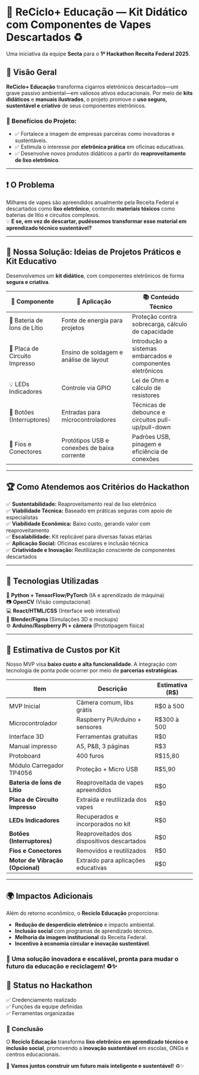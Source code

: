 # 📘 ReCiclo+ Educação — Kit Didático com Componentes de Vapes Descartados ♻️

Uma iniciativa da equipe **Secta** para o **1º Hackathon Receita Federal 2025**.

## 🚀 Visão Geral
**ReCiclo+ Educação** transforma cigarros eletrônicos descartados—um grave passivo ambiental—em valiosos ativos educacionais. Por meio de **kits didáticos** e **manuais ilustrados**, o projeto promove o **uso seguro, sustentável e criativo** de seus componentes eletrônicos.

### 🌟 Benefícios do Projeto:
- ✅ Fortalece a imagem de empresas parceiras como inovadoras e sustentáveis.  
- ✅ Estimula o interesse por **eletrônica prática** em oficinas educativas.  
- ✅ Desenvolve novos produtos didáticos a partir do **reaproveitamento de lixo eletrônico**.  

---

## ❗ O Problema
Milhares de vapes são apreendidos anualmente pela Receita Federal e descartados como **lixo eletrônico**, contendo **materiais tóxicos** como baterias de lítio e circuitos complexos.  
💡 **E se, em vez de descartar, pudéssemos transformar esse material em aprendizado técnico sustentável?**

---

## 📘 Nossa Solução: Ideias de Projetos Práticos e Kit Educativo
Desenvolvemos um **kit didático**, com componentes eletrônicos de forma **segura e criativa**.

| 🔧 Componente | 📌 Aplicação | 📚 Conteúdo Técnico |
|--------------|-------------|------------------|
| 🔋 Bateria de Íons de Lítio | Fonte de energia para projetos | Proteção contra sobrecarga, cálculo de capacidade |
| 🧠 Placa de Circuito Impresso | Ensino de soldagem e análise de layout | Introdução a sistemas embarcados e componentes eletrônicos |
| 💡 LEDs Indicadores | Controle via GPIO | Lei de Ohm e cálculo de resistores |
| 🔘 Botões (Interruptores) | Entradas para microcontroladores | Técnicas de debounce e circuitos pull-up/pull-down |
| 🔌 Fios e Conectores | Protótipos USB e conexões de baixa corrente | Padrões USB, pinagem e eficiência de conexões |

---

## 🏆 Como Atendemos aos Critérios do Hackathon
✅ **Sustentabilidade:** Reaproveitamento real de lixo eletrônico  
✅ **Viabilidade Técnica:** Baseado em práticas seguras com apoio de especialistas  
✅ **Viabilidade Econômica:** Baixo custo, gerando valor com reaproveitamento  
✅ **Escalabilidade:** Kit replicável para diversas faixas etárias  
✅ **Aplicação Social:** Oficinas escolares e inclusão técnica  
✅ **Criatividade e Inovação:** Reutilização consciente de componentes descartados  

---

## 🧰 Tecnologias Utilizadas
🚀 **Python + TensorFlow/PyTorch** (IA e aprendizado de máquina)  
📷 **OpenCV** (Visão computacional)  
💻 **React/HTML/CSS** (Interface web interativa)  
🎨 **Blender/Figma** (Simulações 3D e mockups)  
⚙️ **Arduino/Raspberry Pi + câmera** (Prototipagem física)  

---

## 💸 Estimativa de Custos por Kit
Nosso MVP visa **baixo custo e alta funcionalidade**. A integração com tecnologia de ponta pode ocorrer por meio de **parcerias estratégicas**.

| Item | Descrição | Estimativa (R$) |
|------|----------|----------------|
| MVP Inicial | Câmera comum, libs grátis | R$0 à 500 |
| Microcontrolador | Raspberry Pi/Arduino + sensores | R$300 à 500 |
| Interface 3D | Ferramentas gratuitas | R$0 |
| Manual impresso | A5, P&B, 3 páginas |R$3 |
| Protoboard | 400 furos | R$15,80 |
| Módulo Carregador TP4056 | Proteção + Micro USB | R$5,90 |
| **Bateria de Íons de Lítio** | Reaproveitada de vapes apreendidos | R$0 |
| **Placa de Circuito Impresso** | Extraída e reutilizada dos vapes | R$0 |
| **LEDs Indicadores** | Recuperados e incorporados no kit | R$0 |
| **Botões (Interruptores)** | Reaproveitados dos dispositivos descartados | R$0 |
| **Fios e Conectores** | Removidos e reutilizados | R$0 |
| **Motor de Vibração (Opcional)** | Extraído para aplicações educativas | R$0 |

---

## 🌍 **Impactos Adicionais**  

Além do retorno econômico, o **Reciclo Educação** proporciona:

- **Redução de desperdício eletrônico** e impacto ambiental.  
- **Inclusão social** com programas de aprendizado técnico.  
- **Melhoria da imagem institucional** da Receita Federal.  
- **Incentivo à economia circular e inovação sustentável**.  



### 🚀 **Uma solução inovadora e escalável, pronta para mudar o futuro da educação e reciclagem!** ♻️✨  



## 📅 Status no Hackathon
✅ Credenciamento realizado  
✅ Funções da equipe definidas  
✅ Ferramentas organizadas  

### 🚀 **Conclusão**
O **Reciclo Educação** transforma **lixo eletrônico em aprendizado técnico e inclusão social**, promovendo a **inovação sustentável** em escolas, ONGs e centros educacionais.  

📢 **Vamos juntos construir um futuro mais inteligente e sustentável!** ♻️✨  
